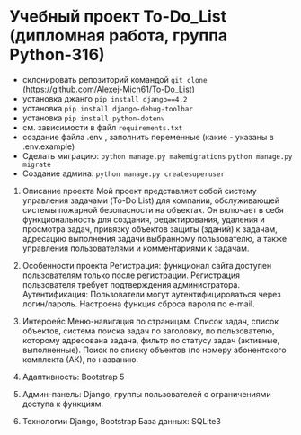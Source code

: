 # Учебный проект To-Do_List (дипломная работа, группа Python-316)
- склонировать репозиторий командой `git clone` (https://github.com/Alexej-Mich61/To-Do_List)
- установка джанго `pip install django==4.2`
- установка `pip install django-debug-toolbar`
- установка `pip install python-dotenv`
- см. зависимости в файл `requirements.txt` 
- создание файла .env , заполнить переменные (какие - указаны в .env.example)
- Сделать миграцию:
`python manage.py makemigrations` 
`python manage.py migrate` 
- Создание админа:
`python manage.py createsuperuser`

1. Описание проекта
Мой проект представляет собой систему управления задачами (To-Do List) для компании, обслуживающей системы пожарной безопасности на объектах. Он включает в себя функциональность для создания, редактирования, удаления и просмотра задач, привязку объектов защиты (зданий) к задачам, адресацию выполнения задачи выбранному пользователю, а также управления пользователями и комментариями к задачам.


2. Особенности проекта
Регистрация: функционал сайта доступен пользователям только после регистрации. Регистрация пользователя требует подтверждения администратора.
Аутентификация: Пользователи могут аутентифицироваться через логин/пароль. Настроена функция сброса пароля по e-mail.
3. Интерфейс 
Меню-навигация по страницам. Список задач, список объектов, система поиска задач по заголовку, по пользователю, которому адресована задача, фильтр по статусу задач (активные, выполненные). Поиск по списку объектов (по номеру абонентского комплекта (АК), по названию.
4. Адаптивность: Bootstrap 5

5. Админ-панель: Django, группы пользователей с ограничениями доступа к функциям.

3. Технологии
Django, Bootstrap
База данных: SQLite3








